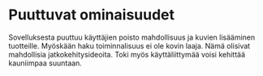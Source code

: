 # Puuttuvat ominaisuudet

Sovelluksesta puuttuu käyttäjien poisto mahdollisuus ja kuvien lisääminen tuotteille. Myöskään haku 
toiminnalisuus ei ole kovin laaja. Nämä olisivat mahdollisia jatkokehitysideoita. Toki myös käyttäliittymää voisi
kehittää kauniimpaa suuntaan.

